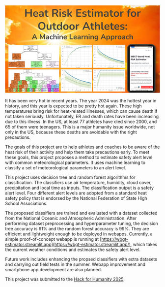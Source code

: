 <!--
## WBGT-based Heat Risk Estimation for Outdoor Athletes: A Machine Learning Approach
-->

<p align="center">
  <img src="images/logo.jpg" width="750" />
</p>

It has been very hot in recent years. The year 2024 was the hottest year in history, and this year is expected to be pretty hot again. These high temperatures bring risk for heat-related illnesses, which can cause death if not taken seriously. Unfortunately, ER and death rates have been increasing due to this illness. In the US, at least 77 athletes have died since 2000, and 65 of them were teenagers. This is a major humanity issue worldwide, not only in the US, because these deaths are avoidable with the right precautions. 

The goals of this project are to help athletes and coaches to be aware of the heat risk of their activity and help them take precautions early. To meet these goals, this project proposes a method to estimate safety alert level with common meteorological parameters. It uses machine learning to classify a set of meteorological parameters to an alert level.

This project uses decision tree and random forest algorithms for classification. The classifiers use air temperature, humidity, cloud cover, precipitation and local time as inputs. The classification output is a safety alert level. Four different alert levels are adopted from a standard heat safety policy that is endorsed by the National Federation of State High School Associations.

The proposed classifiers are trained and evaluated with a dataset collected from the National Oceanic and Atmospheric Administration. After performing dataset preprocessing and hyperparameter tuning, the decision tree accuracy is 91% and the random forest accuracy is 99%. They are efficient and lightweight enough to be deployed in webapps. Currently, a simple proof-of-concept webapp is running at [https://wbgt-estimator.streamlit.app](https://wbgt-estimator.streamlit.app/), which takes the current weather conditions and estimates the safety alert level.  

Future work includes enhancing the propsed classifiers with extra datasets and carrying out field tests in the summer. Webapp improvement and smartphone app development are also planned. 

This project was submitted to the [Hack for Humanity 2025](https://hack-for-humanity-25.devpost.com/). 

